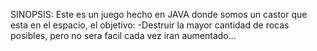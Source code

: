 SINOPSIS:
Este es un juego hecho en JAVA donde somos un castor que esta en el espacio, el objetivo:
-Destruir la mayor cantidad de rocas posibles, pero no sera facil cada vez iran aumentado...
